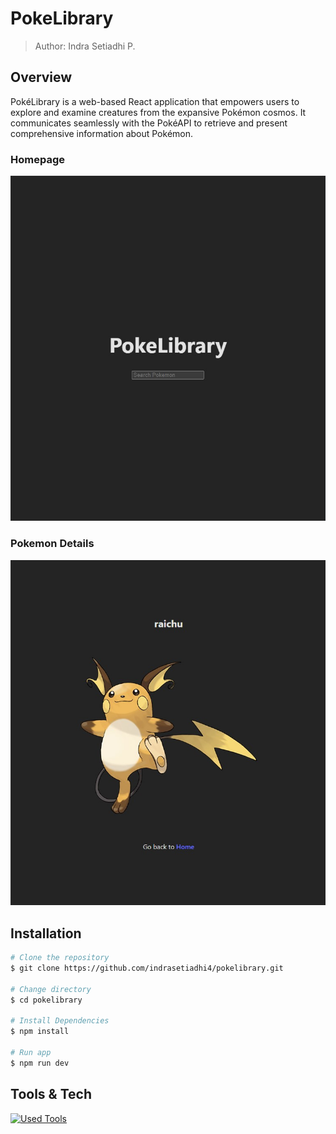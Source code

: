 # PokeLibrary

> Author: Indra Setiadhi P.

## Overview

PokéLibrary is a web-based React application that empowers users to explore and examine creatures from the expansive Pokémon cosmos. It communicates seamlessly with the PokéAPI to retrieve and present comprehensive information about Pokémon.

### Homepage

![homepage](assets/PokeLibrary-homepage.jpg)

### Pokemon Details

![Pokemon Detail](assets/PokeLibrary-pokemondetails.jpg)

## Installation

```bash
# Clone the repository
$ git clone https://github.com/indrasetiadhi4/pokelibrary.git

# Change directory
$ cd pokelibrary

# Install Dependencies
$ npm install

# Run app
$ npm run dev
```

## Tools & Tech

[![Used Tools](https://skillicons.dev/icons?i=ts,react,vite,git,github)](https://skillicons.dev)
